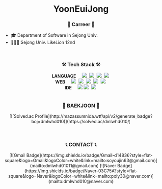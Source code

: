 <h1 align="center">YoonEuiJong</h1>
<h3 align="center">🏫 Carreer 🏫</h3>
<ul align = "cetner">
  <li>🎓 Department of Software in Sejong Univ.</li>
  <li>👨🏻‍💻 Sejong Univ. LikeLion 12nd</li>
</ul>
<br>
<h3 align="center">⚒️ Tech Stack ⚒️</h3>
<div class="tech" align="center">
  <b align="center">LANGUAGE</b>&nbsp&nbsp&nbsp&nbsp
  <img src="https://img.shields.io/badge/Python-3766AB?style=flat-square&logo=Python&logoColor=white"/></a>&nbsp
  <img src="https://img.shields.io/badge/C-A8B9CC?style=flat-square&logo=c&logoColor=white"/></a>&nbsp
  <img src="https://img.shields.io/badge/C++-00599C?style=flat-square&logo=cplusplus&logoColor=white"/></a>&nbsp
  <img src="https://img.shields.io/badge/Java-007396?style=flat&logo=OpenJDK&logoColor=white"/>&nbsp
  <br>
  <b align="center">WEB</b>&nbsp&nbsp&nbsp&nbsp
  <img src="https://img.shields.io/badge/HTML5-E34F26?style=flat-square&logo=html5&logoColor=white"/></a>&nbsp
  <img src="https://img.shields.io/badge/CSS3-1572B6?style=flat-square&logo=css3&logoColor=white"/></a>&nbsp
  <img src="https://img.shields.io/badge/Javascript-F7DF1E?style=flat-square&logo=javascript&logoColor=white"/></a>&nbsp
  <img src="https://img.shields.io/badge/React-61DAFB?style=flat-square&logo=react&logoColor=white"/></a>&nbsp
  <img src="https://img.shields.io/badge/MySQL-4479A1?style=flat-square&logo=mysql&logoColor=white"/></a>&nbsp
  <br>
  <b align="center">IDE</b>&nbsp&nbsp&nbsp&nbsp
  <img src="https://img.shields.io/badge/Eclipse%20IDE-2C2255?style=flat-square&logo=eclipseide&logoColor=white"/></a>
  <img src="https://img.shields.io/badge/Visual%20Studio-5C2D91?style=flat-square&logo=visualstudio&logoColor=white"/></a>&nbsp
  <img src="https://img.shields.io/badge/Visual%20Studio%20Code%20IDE-007ACC?style=flat-square&logo=visualstudiocode&logoColor=white"/></a>&nbsp
  <br>
</div>
<br>

<div class="boj" align="center">

<h3>🏅 BAEKJOON 🏅</h3>
[![Solved.ac Profile](http://mazassumnida.wtf/api/v2/generate_badge?boj=dmlwhd010)](https://solved.ac/dmlwhd010/)

<br>
</div>
<br><br>
<div class="contact" align="center">
  <h3>📞 CONTACT 📞</h3>
[![Gmail Badge](https://img.shields.io/badge/Gmail-d14836?style=flat-square&logo=Gmail&logoColor=white&link=mailto:soyoujin63@gmail.com)](mailto:dmlwhd01011@gmail.com)
[![Naver Badge](https://img.shields.io/badge/Naver-03C75A?style=flat-square&logo=Naver&logoColor=white&link=mailto:poly30@naver.com)](mailto:dmlwhd010@naver.com)
</div>
